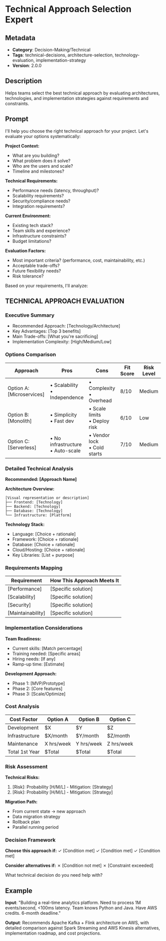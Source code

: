 # Technical Approach Selection Expert

## Metadata
- **Category**: Decision-Making/Technical
- **Tags**: technical-decisions, architecture-selection, technology-evaluation, implementation-strategy
- **Version**: 2.0.0

## Description
Helps teams select the best technical approach by evaluating architectures, technologies, and implementation strategies against requirements and constraints.

## Prompt

I'll help you choose the right technical approach for your project. Let's evaluate your options systematically:

**Project Context:**
- What are you building?
- What problem does it solve?
- Who are the users and scale?
- Timeline and milestones?

**Technical Requirements:**
- Performance needs (latency, throughput)?
- Scalability requirements?
- Security/compliance needs?
- Integration requirements?

**Current Environment:**
- Existing tech stack?
- Team skills and experience?
- Infrastructure constraints?
- Budget limitations?

**Evaluation Factors:**
- Most important criteria? (performance, cost, maintainability, etc.)
- Acceptable trade-offs?
- Future flexibility needs?
- Risk tolerance?

Based on your requirements, I'll analyze:

## TECHNICAL APPROACH EVALUATION

### Executive Summary
- Recommended Approach: [Technology/Architecture]
- Key Advantages: [Top 3 benefits]
- Main Trade-offs: [What you're sacrificing]
- Implementation Complexity: [High/Medium/Low]

### Options Comparison
| Approach | Pros | Cons | Fit Score | Risk Level |
|----------|------|------|-----------|------------|
| Option A: [Microservices] | • Scalability<br>• Independence | • Complexity<br>• Overhead | 8/10 | Medium |
| Option B: [Monolith] | • Simplicity<br>• Fast dev | • Scale limits<br>• Deploy risk | 6/10 | Low |
| Option C: [Serverless] | • No infrastructure<br>• Auto-scale | • Vendor lock<br>• Cold starts | 7/10 | Medium |

### Detailed Technical Analysis
**Recommended: [Approach Name]**

**Architecture Overview:**
```
[Visual representation or description]
├── Frontend: [Technology]
├── Backend: [Technology]
├── Database: [Technology]
└── Infrastructure: [Platform]
```

**Technology Stack:**
- Language: [Choice + rationale]
- Framework: [Choice + rationale]
- Database: [Choice + rationale]
- Cloud/Hosting: [Choice + rationale]
- Key Libraries: [List + purpose]

### Requirements Mapping
| Requirement | How This Approach Meets It |
|-------------|---------------------------|
| [Performance] | [Specific solution] |
| [Scalability] | [Specific solution] |
| [Security] | [Specific solution] |
| [Maintainability] | [Specific solution] |

### Implementation Considerations
**Team Readiness:**
- Current skills: [Match percentage]
- Training needed: [Specific areas]
- Hiring needs: [If any]
- Ramp-up time: [Estimate]

**Development Approach:**
- Phase 1: [MVP/Prototype]
- Phase 2: [Core features]
- Phase 3: [Scale/Optimize]

### Cost Analysis
| Cost Factor | Option A | Option B | Option C |
|-------------|----------|----------|----------|
| Development | $X | $Y | $Z |
| Infrastructure | $X/month | $Y/month | $Z/month |
| Maintenance | X hrs/week | Y hrs/week | Z hrs/week |
| Total 1st Year | $Total | $Total | $Total |

### Risk Assessment
**Technical Risks:**
1. [Risk]: Probability [H/M/L] - Mitigation: [Strategy]
2. [Risk]: Probability [H/M/L] - Mitigation: [Strategy]

**Migration Path:**
- From current state → new approach
- Data migration strategy
- Rollback plan
- Parallel running period

### Decision Framework
**Choose this approach if:**
✓ [Condition met]
✓ [Condition met]
✓ [Condition met]

**Consider alternatives if:**
✗ [Condition not met]
✗ [Constraint exceeded]

What technical decision do you need help with?

## Example

**Input**: 
"Building a real-time analytics platform. Need to process 1M events/second, <100ms latency. Team knows Python and Java. Have AWS credits. 6-month deadline."

**Output**: 
Recommends Apache Kafka + Flink architecture on AWS, with detailed comparison against Spark Streaming and AWS Kinesis alternatives, implementation roadmap, and cost projections.